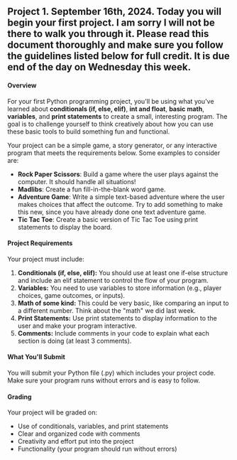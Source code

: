 ## Project 1. September 16th, 2024. Today you will begin your first project. I am sorry I will not be there to walk you through it. Please read this document thoroughly and make sure you follow the guidelines listed below for full credit. It is due end of the day on Wednesday this week. 

#### **Overview**
For your first Python programming project, you'll be using what you've learned about **conditionals (if, else, elif)**, **int and float**, **basic math**, **variables**, and **print statements** to create a small, interesting program. The goal is to challenge yourself to think creatively about how you can use these basic tools to build something fun and functional.

Your project can be a simple game, a story generator, or any interactive program that meets the requirements below. Some examples to consider are:
- **Rock Paper Scissors**: Build a game where the user plays against the computer. It should handle all situations!
- **Madlibs**: Create a fun fill-in-the-blank word game.
- **Adventure Game**: Write a simple text-based adventure where the user makes choices that affect the outcome. Try to add something to make this new, since you have already done one text adventure game. 
- **Tic Tac Toe**: Create a basic version of Tic Tac Toe using print statements to display the board. 

#### **Project Requirements**
Your project must include:
1. **Conditionals (if, else, elif):** You should use at least one if-else structure and include an elif statement to control the flow of your program.
2. **Variables:** You need to use variables to store information (e.g., player choices, game outcomes, or inputs).
3. **Math of some kind:** This could be very basic, like comparing an input to a different number. Think about the "math" we did last week. 
4. **Print Statements:** Use print statements to display information to the user and make your program interactive.
5. **Comments:** Include comments in your code to explain what each section is doing (at least 3 comments).

#### **What You'll Submit**
You will submit your Python file (.py) which includes your project code. Make sure your program runs without errors and is easy to follow.

#### **Grading**
Your project will be graded on:
- Use of conditionals, variables, and print statements
- Clear and organized code with comments
- Creativity and effort put into the project
- Functionality (your program should run without errors)
